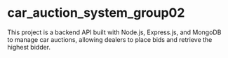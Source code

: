 # car_auction_system_group02
This project is a backend API built with Node.js, Express.js, and MongoDB to manage car auctions, allowing dealers to place bids and retrieve the highest bidder.
